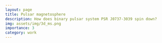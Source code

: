 ```yaml
---
layout: page
title: Pulsar magnetosphere
description: How does binary pulsar system PSR J0737-3039 spin down?
img: assets/img/3d_ms.png
importance: 3
category: work
---
```

